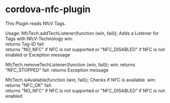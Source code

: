 # cordova-nfc-plugin
This Plugin reads NfcV Tags.

Usage:
NfcTech.addTechListener(function (win, fail));
Adds a Listener for Tags with NfcV-Technology
win: 	
	returns 
		Tag-ID
fail:	
	returns 
		"NO_NFC" if NFC is not supported
		or
		"NFC_DISABLED" if NFC is not enabled 
		or
		Exception message


NfcTech.removeTechListener(function (win, fail));
win:
	returns
		"NFC_STOPPED"
fail:
	returns
		Exception message


NfcTech.isAvailable(function (win, fail));
Checks if NFC is available.
win: 
	returns
		"NFC_OK"
fail: 	
	returns 
		"NO_NFC" if NFC is not supported
		or
		"NFC_DISABLED" if NFC is not enabled